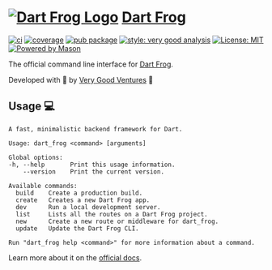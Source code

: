 # [![Dart Frog Logo][logo]][dart_frog_link] [Dart Frog][dart_frog_link]

[![ci][ci_badge]][ci_link]
[![coverage][coverage_badge]][ci_link]
[![pub package][pub_badge]][pub_link]
[![style: very good analysis][very_good_analysis_badge]][very_good_analysis_link]
[![License: MIT][license_badge]][license_link]
[![Powered by Mason](https://img.shields.io/endpoint?url=https%3A%2F%2Ftinyurl.com%2Fmason-badge)](https://github.com/felangel/mason)

The official command line interface for [Dart Frog][dart_frog_link].

Developed with 💙 by [Very Good Ventures][very_good_ventures_link] 🦄

## Usage 💻

```
A fast, minimalistic backend framework for Dart.

Usage: dart_frog <command> [arguments]

Global options:
-h, --help       Print this usage information.
    --version    Print the current version.

Available commands:
  build    Create a production build.
  create   Creates a new Dart Frog app.
  dev      Run a local development server.
  list     Lists all the routes on a Dart Frog project.
  new      Create a new route or middleware for dart_frog.
  update   Update the Dart Frog CLI.

Run "dart_frog help <command>" for more information about a command.
```

Learn more about it on the [official docs][docs_link].

[ci_badge]: https://github.com/VeryGoodOpenSource/dart_frog/actions/workflows/dart_frog_cli.yaml/badge.svg?branch=main
[ci_link]: https://github.com/VeryGoodOpenSource/dart_frog/actions/workflows/dart_frog_cli.yaml
[coverage_badge]: https://raw.githubusercontent.com/VeryGoodOpenSource/dart_frog/main/packages/dart_frog_cli/coverage_badge.svg
[dart_frog_link]: https://github.com/verygoodopensource/dart_frog
[dart_frog_link]: https://github.com/verygoodopensource/dart_frog
[license_badge]: https://img.shields.io/badge/license-MIT-blue.svg
[license_link]: https://opensource.org/licenses/MIT
[logo]: https://raw.githubusercontent.com/VeryGoodOpenSource/dart_frog/alestiago/readme-single-logo/assets/dart_frog_logo.png
[pub_badge]: https://img.shields.io/pub/v/dart_frog_cli.svg
[pub_link]: https://pub.dartlang.org/packages/dart_frog_cli
[very_good_analysis_badge]: https://img.shields.io/badge/style-very_good_analysis-B22C89.svg
[very_good_analysis_link]: https://pub.dev/packages/very_good_analysis
[very_good_ventures_link]: https://verygood.ventures
[docs_link]: https://dartfrog.vgv.dev/docs/overview

